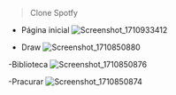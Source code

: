 > Clone Spotfy


- Página inicial 
![Screenshot_1710933412](https://github.com/ErickDutra/spotfy_clone/assets/107477302/52775775-891d-4c63-a969-54a4f034e99b)

- Draw
![Screenshot_1710850880](https://github.com/ErickDutra/spotfy_clone/assets/107477302/b197eaab-2278-4b26-967f-f2e5b059bf4b)

-Biblioteca
![Screenshot_1710850876](https://github.com/ErickDutra/spotfy_clone/assets/107477302/82fa38da-b072-4854-8152-c819068f5ab3)

-Pracurar
![Screenshot_1710850874](https://github.com/ErickDutra/spotfy_clone/assets/107477302/6f94e0a0-70eb-411a-a7ee-e68c5459e54d)
